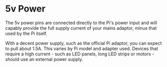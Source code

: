 <!--
---
name: 5v Power
class: interface
type: pinout
description: Raspberry Pi 5v Power Pins
pincount: 2
pin:
  '2':
  '4':
-->
# 5v Power

The 5v power pins are connected directly to the Pi's power input and will capably provide the full supply current of your mains adaptor, minus that used by the Pi itself.

With a decent power supply, such as the official Pi adaptor, you can expect to pull about 1.5A. This varies by Pi model and adapter used. Devices that require a high current - such as LED panels, long LED strips or motors - should use an external power supply.
